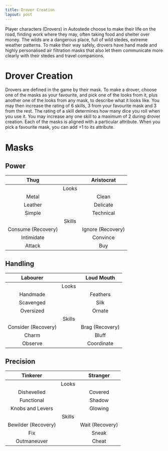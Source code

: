 ```yaml
---
title: Drover Creation
layout: post
---
```


Player characters (Drovers) in Autostede choose to make their life on the road, finding work where they may, often taking food and shelter over money. The wilds are a dangerous place, full of wild stedes, extreme weather patterns. To make their way safely, drovers have hand made and highly personalised air filtration masks that also let them communicate more clearly with their stedes and travel companions. 

# Drover Creation
Drovers are defined in the game by their mask. To make a drover, choose one of the masks as your favourite, and pick one of the looks from it, plus another one of the looks from any mask, to describe what it looks like. You may then increase the rating of 6 skills, 3 from your favourite mask and 3 from the rest. The rating of a skill determines how many dice you roll when you use it. You may increase any one skill to a maximum of 2 during drover creation. Each of the masks is aligned with a particular attribute. When you pick a favourite mask, you can add +1 to its attribute.

# Masks

## Power
<div class="table-wrapper" markdown="block">

|Thug| |Aristocrat|
|:-:|:-:|:-:|
| |Looks| |
|Metal| |Clean|
|Leather| |Delicate|
|Simple| |Technical|
| |Skills| | 
|Consume (Recovery)| |Ignore (Recovery)|
|Intimidate| |Convince|
|Attack| |Buy|

</div>

## Handling

<div class="table-wrapper" markdown="block">

|Labourer| |Loud Mouth|
|:-:|:-:|:-:|
| |Looks| |
|Handmade| |Feathers|
|Scavenged| |Silk|
|Oversized| |Ornate|
| |Skills| |
|Consider (Recovery)| |Brag (Recovery)|
|Charm| |Bluff|
|Observe| |Coordinate|

</div>

## Precision

<div class="table-wrapper" markdown="block">

|Tinkerer| |Stranger|
|:-:|:-:|:-:|
| |Looks| |
|Dishevelled| |Covered|
|Functional| |Shadow|
|Knobs and Levers| |Glowing|
| |Skills| |
|Bewilder (Recovery)| |Wait (Recovery)|
|Fix| |Sneak|
|Outmaneuver| |Cheat|

</div>